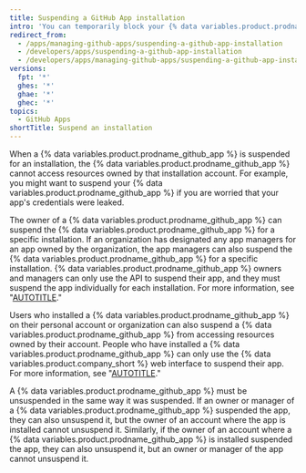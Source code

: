 ```yaml
---
title: Suspending a GitHub App installation
intro: 'You can temporarily block your {% data variables.product.prodname_github_app %} from accessing resources owned by the accounts that installed the {% data variables.product.prodname_github_app %}.'
redirect_from:
  - /apps/managing-github-apps/suspending-a-github-app-installation
  - /developers/apps/suspending-a-github-app-installation
  - /developers/apps/managing-github-apps/suspending-a-github-app-installation
versions:
  fpt: '*'
  ghes: '*'
  ghae: '*'
  ghec: '*'
topics:
  - GitHub Apps
shortTitle: Suspend an installation
---
```


When a {% data variables.product.prodname_github_app %} is suspended for an installation, the {% data variables.product.prodname_github_app %} cannot access resources owned by that installation account. For example, you might want to suspend your {% data variables.product.prodname_github_app %} if you are worried that your app's credentials were leaked.

The owner of a {% data variables.product.prodname_github_app %} can suspend the {% data variables.product.prodname_github_app %} for a specific installation. If an organization has designated any app managers for an app owned by the organization, the app managers can also suspend the {% data variables.product.prodname_github_app %} for a specific installation. {% data variables.product.prodname_github_app %} owners and managers can only use the API to suspend their app, and they must suspend the app individually for each installation. For more information, see "[AUTOTITLE](/rest/apps/apps#suspend-an-app-installation)."

Users who installed a {% data variables.product.prodname_github_app %} on their personal account or organization can also suspend a {% data variables.product.prodname_github_app %} from accessing resources owned by their account. People who have installed a {% data variables.product.prodname_github_app %} can only use the {% data variables.product.company_short %} web interface to suspend their app. For more information, see "[AUTOTITLE](/apps/using-github-apps/reviewing-and-modifying-installed-github-apps)."

A {% data variables.product.prodname_github_app %} must be unsuspended in the same way it was suspended. If an owner or manager of a {% data variables.product.prodname_github_app %} suspended the app, they can also unsuspend it, but the owner of an account where the app is installed cannot unsuspend it. Similarly, if the owner of an account where a {% data variables.product.prodname_github_app %} is installed suspended the app, they can also unsuspend it, but an owner or manager of the app cannot unsuspend it.
